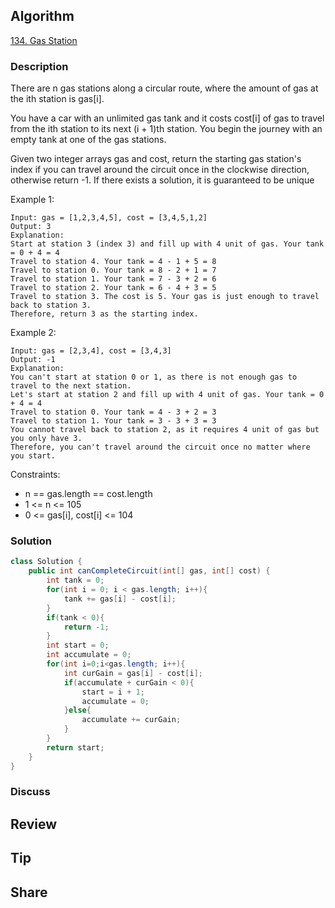 ## Algorithm

[134. Gas Station](https://leetcode.com/problems/gas-station/)

### Description

There are n gas stations along a circular route, where the amount of gas at the ith station is gas[i].

You have a car with an unlimited gas tank and it costs cost[i] of gas to travel from the ith station to its next (i + 1)th station. You begin the journey with an empty tank at one of the gas stations.

Given two integer arrays gas and cost, return the starting gas station's index if you can travel around the circuit once in the clockwise direction, otherwise return -1. If there exists a solution, it is guaranteed to be unique

Example 1:

```
Input: gas = [1,2,3,4,5], cost = [3,4,5,1,2]
Output: 3
Explanation:
Start at station 3 (index 3) and fill up with 4 unit of gas. Your tank = 0 + 4 = 4
Travel to station 4. Your tank = 4 - 1 + 5 = 8
Travel to station 0. Your tank = 8 - 2 + 1 = 7
Travel to station 1. Your tank = 7 - 3 + 2 = 6
Travel to station 2. Your tank = 6 - 4 + 3 = 5
Travel to station 3. The cost is 5. Your gas is just enough to travel back to station 3.
Therefore, return 3 as the starting index.
```

Example 2:

```
Input: gas = [2,3,4], cost = [3,4,3]
Output: -1
Explanation:
You can't start at station 0 or 1, as there is not enough gas to travel to the next station.
Let's start at station 2 and fill up with 4 unit of gas. Your tank = 0 + 4 = 4
Travel to station 0. Your tank = 4 - 3 + 2 = 3
Travel to station 1. Your tank = 3 - 3 + 3 = 3
You cannot travel back to station 2, as it requires 4 unit of gas but you only have 3.
Therefore, you can't travel around the circuit once no matter where you start.
```

Constraints:

- n == gas.length == cost.length
- 1 <= n <= 105
- 0 <= gas[i], cost[i] <= 104


### Solution

```java
class Solution {
    public int canCompleteCircuit(int[] gas, int[] cost) {
        int tank = 0;
        for(int i = 0; i < gas.length; i++){
            tank += gas[i] - cost[i];
        }
        if(tank < 0){
            return -1;
        }
        int start = 0;
        int accumulate = 0;
        for(int i=0;i<gas.length; i++){
            int curGain = gas[i] - cost[i];
            if(accumulate + curGain < 0){
                start = i + 1;
                accumulate = 0;
            }else{
                accumulate += curGain;
            }
        }
        return start;
    }
}
```

### Discuss

## Review


## Tip


## Share

